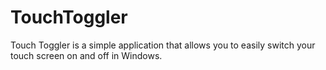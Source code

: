 # TouchToggler
Touch Toggler is a simple application that allows you to easily switch your touch screen on and off in Windows.

